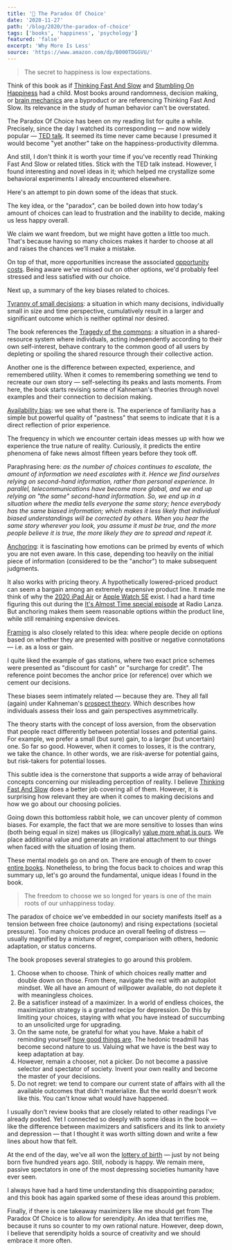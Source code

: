 ```yaml
---
title: '📖 The Paradox Of Choice'
date: '2020-11-27'
path: '/blog/2020/the-paradox-of-choice'
tags: ['books', 'happiness', 'psychology']
featured: 'false'
excerpt: 'Why More Is Less'
source: 'https://www.amazon.com/dp/B000TDGGVU/'
---
```


> The secret to happiness is low expectations.

Think of this book as if [Thinking Fast And Slow](/blog/2018/thinking-fast-and-slow) and [Stumbling On Happiness](/blog/2019/stumbling-on-happiness) had a child. Most books around randomness, decision making, or [brain mechanics](/blog/2019/predictably-irrational) are a byproduct or are referencing Thinking Fast And Slow. Its relevance in the study of human behavior can't be overstated.

The Paradox Of Choice has been on my reading list for quite a while. Precisely, since the day I watched
its corresponding — and now widely popular — [TED talk](https://www.ted.com/talks/barry_schwartz_the_paradox_of_choice). It seemed its time never came because I presumed it would become "yet another" take on the happiness-productivity dilemma.

And still, I don't think it is worth your time if you've recently read Thinking Fast And Slow or related titles. Stick with the TED talk instead. However, I found interesting and novel ideas in it; which helped me crystallize some behavioral experiments I already encountered elsewhere.

Here's an attempt to pin down some of the ideas that stuck.

The key idea, or the "paradox", can be boiled down into how today's amount of choices can lead to frustration and the inability to decide, making us less happy overall.

We claim we want freedom, but we might have gotten a little too much. That's because having so many choices makes it harder to choose at all and raises the chances we'll make a mistake.

On top of that, more opportunities increase the associated [opportunity costs](https://en.wikipedia.org/wiki/Opportunity_cost). Being aware we've missed out on other options, we'd probably feel stressed and less satisfied with our choice.

Next up, a summary of the key biases related to choices.

[Tyranny of small decisions](https://en.wikipedia.org/wiki/Tyranny_of_small_decisions): a situation in which many decisions, individually small in size and time perspective, cumulatively result in a larger and significant outcome which is neither optimal nor desired.

The book references the [Tragedy of the commons](https://en.wikipedia.org/wiki/Tragedy_of_the_commons): a situation in a shared-resource system where individuals, acting independently according to their own self-interest, behave contrary to the common good of all users by depleting or spoiling the shared resource through their collective action.

Another one is the difference between expected, experience, and remembered utility. When it comes to remembering something we tend to recreate our own story — self-selecting its peaks and lasts moments. From here, the book starts revising some of Kahneman's theories through novel examples and their connection to decision making.

[Availability bias](https://en.wikipedia.org/wiki/Availability_heuristic): we see what there is. The experience of familiarity has a simple but powerful quality of "pastness" that seems to indicate that it is a direct reflection of prior experience.

The frequency in which we encounter certain ideas messes up with how we experience the true nature of reality. Curiously, it predicts the entire phenomena of fake news almost fifteen years before they took off.

Paraphrasing here: _as the number of choices continues to escalate, the amount of information we need escalates with it. Hence we find ourselves relying on second-hand information, rather than personal experience. In parallel, telecommunications have become more global, and we end up relying on "the same" second-hand information. So, we end up in a situation where the media tells everyone the same story; hence everybody has the same biased information; which makes it less likely that individual biased understandings will be corrected by others. When you hear the same story wherever you look, you assume it must be true, and the more people believe it is true, the more likely they are to spread and repeat it._

[Anchoring](<https://en.wikipedia.org/wiki/Anchoring_(cognitive_bias)>): it is fascinating how emotions can be primed by events of which you are not even aware. In this case, depending too heavily on the initial piece of information (considered to be the "anchor") to make subsequent judgments.

It also works with pricing theory. A hypothetically lowered-priced product can seem a bargain among an extremely expensive product line. It made me think of why the [2020 iPad Air](<https://en.wikipedia.org/wiki/IPad_Air_(2020)>) or [Apple Watch SE](https://en.wikipedia.org/wiki/Apple_Watch_SE) exist. I had a hard time figuring this out during the [It's Almost Time special episode](https://www.radiolanza.com/episodes/s2b1) at Radio Lanza. But anchoring makes them seem reasonable options within the product line, while still remaining expensive devices.

[Framing](<https://en.wikipedia.org/wiki/Framing_effect_(psychology)>) is also closely related to this idea: where people decide on options based on whether they are presented with positive or negative connotations — i.e. as a loss or gain.

I quite liked the example of gas stations, where two exact price schemes were presented as "discount for cash" or "surcharge for credit". The reference point becomes the anchor price (or reference) over which we cement our decisions.

These biases seem intimately related — because they are. They all fall (again) under Kahneman's [prospect theory](https://en.wikipedia.org/wiki/Prospect_theory). Which describes how individuals assess their loss and gain perspectives asymmetrically.

The theory starts with the concept of loss aversion, from the observation that people react differently between potential losses and potential gains. For example, we prefer a small (but sure) gain, to a larger (but uncertain) one. So far so good. However, when it comes to losses, it is the contrary, we take the chance. In other words, we are risk-averse for potential gains, but risk-takers for potential losses.

This subtle idea is the cornerstone that supports a wide array of behavioral concepts concerning our misleading perception of reality. I believe [Thinking Fast And Slow](/blog/2018/thinking-fast-and-slow) does a better job covering all of them. However, it is surprising how relevant they are when it comes to making decisions and how we go about our choosing policies.

Going down this bottomless rabbit hole, we can uncover plenty of common biases. For example, the fact that we are more sensitive to losses than wins (both being equal in size) makes us (illogically) [value more what is ours](https://en.wikipedia.org/wiki/Endowment_effect). We place additional value and generate an irrational attachment to our things when faced with the situation of losing them.

These mental models go on and on. There are enough of them to cover [entire books](https://www.amazon.com/dp/0525533583/). Nonetheless, to bring the focus back to choices and wrap this summary up, let's go around the fundamental, unique ideas I found in the book.

> The freedom to choose we so longed for years is one of the main roots of our unhappiness today.

The paradox of choice we've embedded in our society manifests itself as a tension between free choice (autonomy) and rising expectations (societal pressure). Too many choices produce an overall feeling of distress — usually magnified by a mixture of regret, comparison with others, hedonic adaptation, or status concerns.

The book proposes several strategies to go around this problem.

1. Choose when to choose. Think of which choices really matter and double down on those. From there, navigate the rest with an autopilot mindset. We all have an amount of willpower available, do not deplete it with meaningless choices.
2. Be a satisficer instead of a maximizer. In a world of endless choices, the maximization strategy is a granted recipe for depression. Do this by limiting your choices, staying with what you have instead of succumbing to an unsolicited urge for upgrading.
3. On the same note, be grateful for what you have. Make a habit of reminding yourself [how good things are](https://www.youtube.com/watch?v=q8LaT5Iiwo4). The hedonic treadmill has become second nature to us. Valuing what we have is the best way to keep adaptation at bay.
4. However, remain a chooser, not a picker. Do not become a passive selector and spectator of society. Invent your own reality and become the master of your decisions.
5. Do not regret: we tend to compare our current state of affairs with all the available outcomes that didn't materialize. But the world doesn't work like this. You can't know what would have happened.

I usually don't review books that are closely related to other readings I've already posted. Yet I connected so deeply with some ideas in the book — like the difference between maximizers and satisficers and its link to anxiety and depression — that I thought it was worth sitting down and write a few lines about how that felt.

At the end of the day, we've all won the [lottery of birth](https://en.wikipedia.org/wiki/Lottery_of_birth) — just by not being born five hundred years ago. Still, nobody is happy. We remain mere, passive spectators in one of the most depressing societies humanity have ever seen.

I always have had a hard time understanding this disappointing paradox; and this book has again sparked some of these ideas around this problem.

Finally, if there is one takeaway maximizers like me should get from The Paradox Of Choice is to allow for serendipity. An idea that terrifies me, because it runs so counter to my own rational nature. However, deep down, I believe that serendipity holds a source of creativity and we should embrace it more often.
